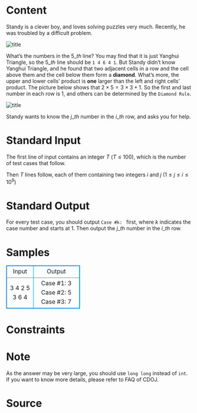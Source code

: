 
# Content

Standy is a clever boy, and loves solving puzzles very much. Recently, he was troubled by a difficult problem.

![title](/source/lutece/help/img/aHR0cHM6Ly9hY20udWVzdGMuZWR1LmNuL21lZGlhL2ltYWdlL3Byb2JsZW0vMzY3LzIwMTQwNDExMTcxOTM5MjQ4MzUucG5n.png)

What’s the numbers in the $5\_{th}$ line? You may find that it is just Yanghui Triangle, so the $5\_{th}$ line should be `1 4 6 4 1`. But Standy didn’t know Yanghui Triangle, and he found that two adjacent cells in a row and the cell above them and the cell below them form a **diamond**. What’s more, the upper and lower cells’ product is **one** larger than the left and right cells’ product. The picture below shows that $2 \times 5 = 3 \times 3 + 1$. So the first and last number in each row is $1$, and others can be determined by the `Diamond Rule`.

![title](/source/lutece/help/img/aHR0cHM6Ly9hY20udWVzdGMuZWR1LmNuL21lZGlhL2ltYWdlL3Byb2JsZW0vMzY3LzIwMTQwNDExMTcyMDQwMjc0MzYucG5n.png)

Standy wants to know the $j\_{th}$ number in the $i\_{th}$ row, and asks you for help.

# Standard Input

The first line of input contains an integer $T$ ($T\leq 100$), which is the number of test cases that follow.

Then $T$ lines follow, each of them containing two integers $i$ and $j$ ($1\leq j\leq i\leq 10^9$)

# Standard Output

For every test case, you should output `Case #k: ` first, where $k$ indicates the case number and starts at $1$. Then output the $j\_{th}$ number in the $i\_{th}$ row.

# Samples

<style>
        table,table tr th, table tr td { border:1px solid #0094ff; }
        table { width: 200px; min-height: 25px; line-height: 25px; text-align: center; border-collapse: collapse;}   
    </style>
<table>
	<tr>
		<td>Input</td>
		<td>Output</td>
	</tr>
<tr><td>3
4 2
5 3
6 4</td><td>Case #1: 3
Case #2: 5
Case #3: 7</td></tr></table>


# Constraints



# Note

As the answer may be very large, you should use `long long` instead of `int`. If you want to know more details, please refer to FAQ of CDOJ.

# Source


